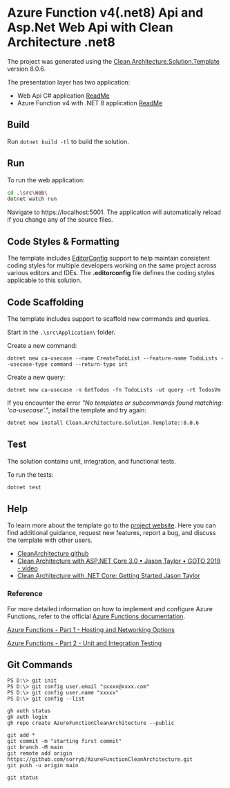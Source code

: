 ﻿# Azure Function v4(.net8) Api and Asp.Net Web Api with Clean Architecture .net8

The project was generated using the [Clean.Architecture.Solution.Template](https://github.com/jasontaylordev/CleanArchitecture8) version 8.0.6.

The presentation layer has two application:

* Web Api C# application [ReadMe](./src/Web/ReadMe.md)
* Azure Function v4 with .NET 8 application [ReadMe](./src/FunctionApp8.0/README.md)

## Build

Run `dotnet build -tl` to build the solution.

## Run

To run the web application:

```bash
cd .\src\Web\
dotnet watch run
```

Navigate to https://localhost:5001. The application will automatically reload if you change any of the source files.

## Code Styles & Formatting

The template includes [EditorConfig](https://editorconfig.org/) support to help maintain consistent coding styles for multiple developers working on the same project across various editors and IDEs. The **.editorconfig** file defines the coding styles applicable to this solution.

## Code Scaffolding

The template includes support to scaffold new commands and queries.

Start in the `.\src\Application\` folder.

Create a new command:

```
dotnet new ca-usecase --name CreateTodoList --feature-name TodoLists --usecase-type command --return-type int
```

Create a new query:

```
dotnet new ca-usecase -n GetTodos -fn TodoLists -ut query -rt TodosVm
```

If you encounter the error *"No templates or subcommands found matching: 'ca-usecase'."*, install the template and try again:

```bash
dotnet new install Clean.Architecture.Solution.Template::8.0.6
```

## Test

The solution contains unit, integration, and functional tests.

To run the tests:
```bash
dotnet test
```

## Help
To learn more about the template go to the [project website](https://github.com/jasontaylordev/CleanArchitecture). Here you can find additional guidance, request new features, report a bug, and discuss the template with other users.

* [CleanArchitecture github](https://github.com/jasontaylordev/CleanArchitecture/tree/main)
* [Clean Architecture with ASP.NET Core 3.0 • Jason Taylor • GOTO 2019 - video](https://www.youtube.com/watch?v=dK4Yb6-LxAk)
* [Clean Architecture with .NET Core: Getting Started Jason Taylor](https://jasontaylor.dev/clean-architecture-getting-started/)

### Reference

For more detailed information on how to implement and configure Azure Functions, refer to the official [Azure Functions documentation](https://docs.microsoft.com/en-us/azure/azure-functions/).

[Azure Functions - Part 1 - Hosting and Networking Options](https://techcommunity.microsoft.com/blog/fasttrackforazureblog/azure-functions---part-1---hosting-and-networking-options/3746795)

[Azure Functions - Part 2 - Unit and Integration Testing](https://techcommunity.microsoft.com/blog/fasttrackforazureblog/azure-functions---part-2---unit-and-integration-testing/3769764)

## Git Commands

```shell
PS D:\> git init
PS D:\> git config user.email "sxxxx@xxxx.com"
PS D:\> git config user.name "xxxxx"
PS D:\> git config --list
```

```shell
gh auth status
gh auth login
gh repo create AzureFunctionCleanArchitecture --public
```

```shell
git add *
git commit -m "starting first commit"
git branch -M main
git remote add origin https://github.com/sorryb/AzureFunctionCleanArchitecture.git
git push -u origin main

git status
```
